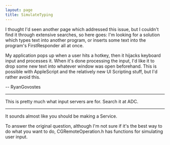 ```yaml
---
layout: page
title: SimulateTyping
---
```


I thought I'd seen another page which addressed this issue, but I couldn't find it through extensive searches, so here goes: I'm looking for a solution which types text into another program, or inserts some text into the program's FirstResponder all at once.

My application pops up when a user hits a hotkey, then it hijacks keyboard input and processes it. When it's done processing the input, I'd like it to drop some new text into whatever window was open beforehand. This is possible with AppleScript and the relatively new UI Scripting stuff, but I'd rather avoid this.

-- RyanGovostes

----

This is pretty much what input servers are for. Search it at ADC.

----

It sounds almost like you should be making a Service.

To answer the original question, although I'm not sure if it's the best way to do what you want to do, CGRemoteOperation.h has functions for simulating user input.

